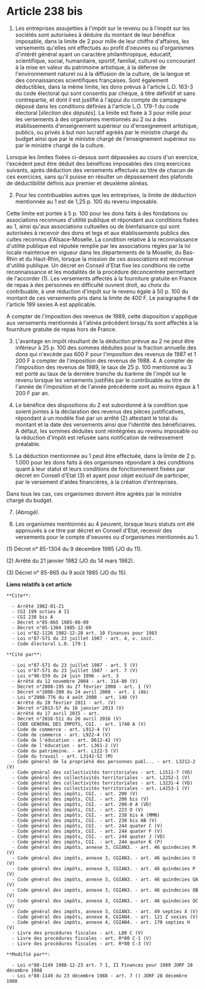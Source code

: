 # Article 238 bis

1. Les entreprises assujetties à l'impôt sur le revenu ou à l'impôt sur les sociétés sont autorisées à déduire du montant de
leur bénéfice imposable, dans la limite de 2 pour mille de leur chiffre d'affaires, les versements qu'elles ont effectués au
profit d'oeuvres ou d'organismes d'intérêt général ayant un caractère philanthropique, éducatif, scientifique, social,
humanitaire, sportif, familial, culturel ou concourant à la mise en valeur du patrimoine artistique, à la défense de
l'environnement naturel ou à la diffusion de la culture, de la langue et des connaissances scientifiques françaises. Sont
également déductibles, dans la même limite, les dons prévus à l'article L.O. 163-3 du code électoral qui sont consentis par
chèque, à titre définitif et sans contrepartie, et dont il est justifié à l'appui du compte de campagne déposé dans les
conditions définies à l'article L.O. 179-1 du code électoral [*élection des députés*].    La limite est fixée à 3 pour mille
pour les versements à des organismes mentionnés au 2 ou à des établissements d'enseignement supérieur ou d'enseignement
artistique, publics, ou privés à but non lucratif agréés par le ministre chargé du budget ainsi que par le ministre chargé de
l'enseignement supérieur ou par le ministre chargé de la culture.

Lorsque les limites fixées ci-dessus sont dépassées au cours d'un exercice, l'excédent peut être déduit des bénéfices
imposables des cinq exercices suivants, après déduction des versements effectués au titre de chacun de ces exercices, sans
qu'il puisse en résulter un dépassement des plafonds de déductibilité définis aux premier et deuxième alinéas.

2. Pour les contribuables autres que les entreprises, la limite de déduction mentionnée au 1 est de 1,25 p. 100 du revenu
imposable.

Cette limite est portée à 5 p. 100 pour les dons faits à des fondations ou associations reconnues d'utilité publique et
répondant aux conditions fixées au 1, ainsi qu'aux associations cultuelles ou de bienfaisance qui sont autorisées à recevoir
des dons et legs et aux établissements publics des cultes reconnus d'Alsace-Moselle.     La condition relative à la
reconnaissance d'utilité publique est réputée remplie par les associations régies par la loi locale maintenue en vigueur dans
les départements de la Moselle, du Bas-Rhin et du Haut-Rhin, lorsque la mission de ces associations est reconnue d'utilité
publique.     Un décret en Conseil d'Etat fixe les conditions de cette reconnaissance et les modalités de la procédure
déconcentrée permettant de l'accorder (1).    Les versements affectés à la fourniture gratuite en France de repas à des
personnes en difficulté ouvrent droit, au choix du contribuable, à une réduction d'impôt sur le revenu égale à 50 p. 100 du
montant de ces versements pris dans la limite de 400 F. Le paragraphe II de l'article 199 sexies A est applicable.

A compter de l'imposition des revenus de 1989, cette disposition s'applique aux versements mentionnés à l'alinéa précédent
lorsqu'ils sont affectés à la fourniture gratuite de repas hors de France.

3. L'avantage en impôt résultant de la déduction prévue au 2 ne peut être inférieur à 25 p. 100 des sommes déduites pour la
fraction annuelle des dons qui n'excède pas 600 F pour l'imposition des revenus de 1987 et 1 200 F à compter de l'imposition
des revenus de 1988.    4. A compter de l'imposition des revenus de 1989, le taux de 25 p. 100 mentionné au 3 est porté au
taux de la dernière tranche du barème de l'impôt sur le revenu lorsque les versements justifiés par le contribuable au titre
de l'année de l'imposition et de l'année précédente sont au moins égaux à 1 200 F par an.

5. Le bénéfice des dispositions du 2 est subordonné à la condition que soient jointes à la déclaration des revenus des pièces
justificatives, répondant à un modèle fixé par un arrêté (2) attestant le total du montant et la date des versements ainsi
que l'identité des bénéficiaires. A défaut, les sommes déduites sont réintégrées au revenu imposable ou la réduction d'impôt
est refusée sans notification de redressement préalable.

6. La déduction mentionnée au 1 peut être effectuée, dans la limite de 2 p. 1.000 pour les dons faits à des organismes
répondant à des conditions quant à leur statut et leurs conditions de fonctionnement fixées par décret en Conseil d'Etat (3)
et ayant pour objet exclusif de participer, par le versement d'aides financières, à la création d'entreprises.

Dans tous les cas, ces organismes doivent être agréés par le ministre chargé du budget.

7. (Abrogé).

8. Les organismes mentionnés au 4 peuvent, lorsque leurs statuts ont été approuvés à ce titre par décret en Conseil d'Etat,
recevoir des versements pour le compte d'oeuvres ou d'organismes mentionnés au 1.

(1) Décret n° 85-1304 du 9 décembre 1985 (JO du 11).

(2) Arrêté du 21 janvier 1982 (JO du 14 mars 1982).

(3) Décret n° 85-865 du 9 août 1985 (JO du 15).

**Liens relatifs à cet article**

	**Cite**:

	  - Arrêté 1982-01-21
	  - CGI 199 octies A II
	  - CGI 238 bis A
	  - Décret n°85-865 1985-08-09
	  - Décret n°85-1304 1985-12-09
	  - Loi n°82-1126 1982-12-28 art. 10 Finances pour 1983
	  - Loi n°87-571 du 23 juillet 1987 - art. 4, v. init.
	  - Code électoral L.O. 179-1

	**Cité par**:

	  - Loi n°87-571 du 23 juillet 1987 - art. 5 (V)
	  - Loi n°87-571 du 23 juillet 1987 - art. 7 (V)
	  - Loi n°96-559 du 24 juin 1996 - art. 3
	  - Arrêté du 12 novembre 2004 - art. 314-80 (V)
	  - Décret n°2008-195 du 27 février 2008 - art. 1 (V)
	  - Décret n°2008-390 du 24 avril 2008 - art. 1 (Ab)
	  - Loi n°2008-776 du 4 août 2008 - art. 140 (V)
	  - Arrêté du 28 février 2011 - art. (V)
	  - Décret n°2013-57 du 16 janvier 2013 (V)
	  - Arrêté du 17 avril 2015 - art.
	  - Décret n°2016-511 du 26 avril 2016 (V)
	  - CODE GENERAL DES IMPOTS, CGI. - art. 1740 A (V)
	  - Code de commerce - art. L912-4 (V)
	  - Code de commerce - art. L922-4 (V)
	  - Code de l'éducation - art. D612-42 (V)
	  - Code de l'éducation - art. L361-2 (V)
	  - Code du patrimoine. - art. L122-5 (V)
	  - Code du travail - art. L3142-52 (M)
	  - Code général de la propriété des personnes publ... - art. L3212-2 (V)
	  - Code général des collectivités territoriales - art. L1511-7 (VD)
	  - Code général des collectivités territoriales - art. L2252-1 (V)
	  - Code général des collectivités territoriales - art. L3231-4 (VD)
	  - Code général des collectivités territoriales - art. L4253-1 (V)
	  - Code général des impôts, CGI. - art. 200 (V)
	  - Code général des impôts, CGI. - art. 200 bis (V)
	  - Code général des impôts, CGI. - art. 200-0 A (VD)
	  - Code général des impôts, CGI. - art. 223 O (V)
	  - Code général des impôts, CGI. - art. 238 bis A (MMN)
	  - Code général des impôts, CGI. - art. 238 bis AB (V)
	  - Code général des impôts, CGI. - art. 244 quater C (V)
	  - Code général des impôts, CGI. - art. 244 quater F (V)
	  - Code général des impôts, CGI. - art. 244 quater J (VD)
	  - Code général des impôts, CGI. - art. 244 quater K (P)
	  - Code général des impôts, annexe 3, CGIAN3. - art. 46 quindecies M (V)
	  - Code général des impôts, annexe 3, CGIAN3. - art. 46 quindecies O (V)
	  - Code général des impôts, annexe 3, CGIAN3. - art. 46 quindecies P (V)
	  - Code général des impôts, annexe 3, CGIAN3. - art. 46 quindecies QA (V)
	  - Code général des impôts, annexe 3, CGIAN3. - art. 46 quindecies QB (V)
	  - Code général des impôts, annexe 3, CGIAN3. - art. 46 quindecies QC (V)
	  - Code général des impôts, annexe 3, CGIAN3. - art. 49 septies X (V)
	  - Code général des impôts, annexe 4, CGIAN4. - art. 121 Z sexies (V)
	  - Code général des impôts, annexe 4, CGIAN4. - art. 170 septies H (V)
	  - Livre des procédures fiscales - art. L80 C (V)
	  - Livre des procédures fiscales - art. R*80 C-1 (V)
	  - Livre des procédures fiscales - art. R*80 C-3 (V)

	**Modifié par**:

	  - Loi n°88-1149 1988-12-23 art. 7 I, II Finances pour 1989 JORF 28 décembre 1988
	  - Loi n°88-1149 du 23 décembre 1988 - art. 7 () JORF 28 décembre 1988

